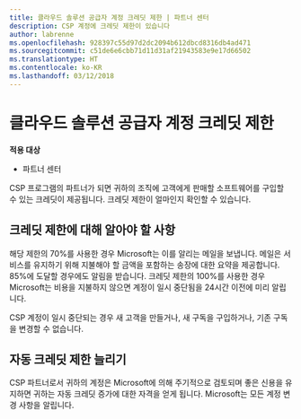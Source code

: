 ```yaml
---
title: 클라우드 솔루션 공급자 계정 크레딧 제한 | 파트너 센터
description: CSP 계정에 크레딧 제한이 있습니다
author: labrenne
ms.openlocfilehash: 928397c55d97d2dc2094b612dbcd8316db4ad471
ms.sourcegitcommit: c51de6e6cbb71d11d31af21943583e9e17d66502
ms.translationtype: HT
ms.contentlocale: ko-KR
ms.lasthandoff: 03/12/2018
---
```

# <a name="cloud-solution-provider-account-credit-limits"></a>클라우드 솔루션 공급자 계정 크레딧 제한

**적용 대상**

- 파트너 센터

CSP 프로그램의 파트너가 되면 귀하의 조직에 고객에게 판매할 소프트웨어를 구입할 수 있는 크레딧이 제공됩니다. 크레딧 제한이 얼마인지 확인할 수 있습니다.

## <a name="what-you-need-to-know-about-your-credit-limit"></a>크레딧 제한에 대해 알아야 할 사항 

해당 제한의 70%를 사용한 경우 Microsoft는 이를 알리는 메일을 보냅니다. 메일은 서비스를 유지하기 위해 지불해야 할 금액을 포함하는 송장에 대한 요약을 제공합니다. 85%에 도달할 경우에도 알림을 받습니다. 크레딧 제한의 100%를 사용한 경우 Microsoft는 비용을 지불하지 않으면 계정이 일시 중단됨을 24시간 이전에 미리 알립니다. 

CSP 계정이 일시 중단되는 경우 새 고객을 만들거나, 새 구독을 구입하거나, 기존 구독을 변경할 수 없습니다.

## <a name="automatic-credit-limit-increase"></a>자동 크레딧 제한 늘리기

CSP 파트너로서 귀하의 계정은 Microsoft에 의해 주기적으로 검토되며 좋은 신용을 유지하면 귀하는 자동 크레딧 증가에 대한 자격을 얻게 됩니다. Microsoft는 모든 계정 변경 사항을 알립니다.